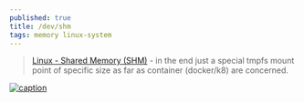 ```yaml
---
published: true
title: /dev/shm
tags: memory linux-system
---
```

> [Linux - Shared Memory (SHM)](https://datacadamia.com/os/linux/shared_memory) - in the end just a special tmpfs mount point of specific size as far as container (docker/k8) are concerned.



[![caption](https://user-images.githubusercontent.com/4101636/65818103-4931c800-e249-11e9-948a-753db12b3eba.png)](https://leekyoungil.github.io/blog/2019/09/29/About_the_dev_shm_easy_to_use_the_Linux_ramdisk.html)